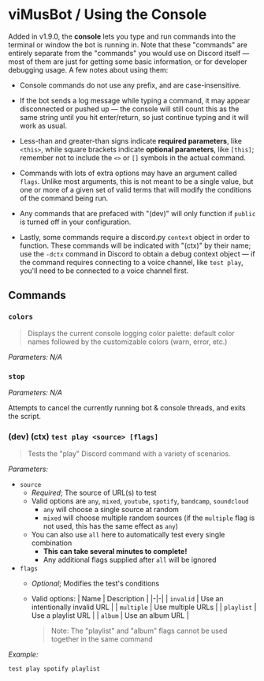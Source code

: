 # viMusBot / Using the Console

Added in v1.9.0, the **console** lets you type and run commands into the terminal or window the bot is running in. Note that these "commands" are entirely separate from the "commands" you would use on Discord itself — most of them are just for getting some basic information, or for developer debugging usage. A few notes about using them:

- Console commands do not use any prefix, and are case-insensitive.
- If the bot sends a log message while typing a command, it may appear disconnected or pushed up — the console will still count this as the same string until you hit enter/return, so just continue typing and it will work as usual.

- Less-than and greater-than signs indicate **required parameters**, like `<this>`, while square brackets indicate **optional parameters**, like `[this]`; remember not to include the `<>` or `[]` symbols in the actual command.
- Commands with lots of extra options may have an argument called `flags`. Unlike most arguments, this is not meant to be a single value, but one or more of a given set of valid terms that will modify the conditions of the command being run.
- Any commands that are prefaced with "(dev)" will only function if `public` is turned off in your configuration.
- Lastly, some commands require a discord.py `context` object in order to function. These commands will be indicated with "(ctx)" by their name; use the `-dctx` command in Discord to obtain a debug context object — if the command requires connecting to a voice channel, like `test play`, you'll need to be connected to a voice channel first.

## Commands

### `colors`

> Displays the current console logging color palette: default color names followed by the customizable colors (warn, error, etc.)

*Parameters: N/A*

### `stop`

*Parameters: N/A*

Attempts to cancel the currently running bot & console threads, and exits the script.

### (dev) (ctx) `test play <source> [flags]`

> Tests the "play" Discord command with a variety of scenarios.

*Parameters:*
- `source`
  - *Required*; The source of URL(s) to test
  - Valid options are `any`, `mixed`, `youtube`, `spotify`, `bandcamp`, `soundcloud`
    - `any` will choose a single source at random
    - `mixed` will choose multiple random sources (if the `multiple` flag is not used, this has the same effect as `any`)
  - You can also use `all` here to automatically test every single combination
    - **This can take several minutes to complete!**
    - Any additional flags supplied after `all` will be ignored
- `flags`
  - *Optional*; Modifies the test's conditions
  - Valid options:
    | Name | Description |
    |-|-|
    | `invalid` | Use an intentionally invalid URL |
    | `multiple` | Use multiple URLs |
    | `playlist` | Use a playlist URL |
    | `album` | Use an album URL |

    > Note: The "playlist" and "album" flags cannot be used together in the same command

*Example:*
```
test play spotify playlist
```
